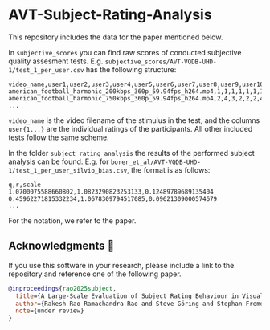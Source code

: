 # AVT-Subject-Rating-Analysis

This repository includes the data for the paper mentioned below.

In `subjective_scores` you can find raw scores of conducted subjective quality assesment tests.
E.g. `subjective_scores/AVT-VQDB-UHD-1/test_1_per_user.csv` has the following structure:

```
video_name,user1,user2,user3,user4,user5,user6,user7,user8,user9,user10,user11,user12,user13,user14,user15,user16,user17,user18,user19,user20,user21,user22,user23,user24,user25,user26,user27,user28,user29
american_football_harmonic_200kbps_360p_59.94fps_h264.mp4,1,1,1,1,1,1,1,1,1,1,1,1,1,1,1,1,1,1,1,1,1,1,1,1,1,1,1,1,1
american_football_harmonic_750kbps_360p_59.94fps_h264.mp4,2,4,3,2,2,2,4,2,2,2,2,2,2,2,2,2,2,2,2,2,2,2,3,1,2,1,2,1,3
...
```
`video_name` is the video filename of the stimulus in the test, and the columns `user{1...}` are the individual ratings of the participants.
All other included tests follow the same scheme.

In the folder `subject_rating_analysis` the results of the performed subject analysis can be found.
E.g. for `borer_et_al/AVT-VQDB-UHD-1/test_1_per_user_silvio_bias.csv`, the format is as follows:

```
q,r,scale
1.0700075588660802,1.0823290823253133,0.12489789689135404
0.45962271815332234,1.0678309794517085,0.09621309000574679
...
```
For the notation, we refer to the paper.


## Acknowledgments :book:
If you use this software in your research, please include a link to the repository and reference one of the following paper.


```bibtex
@inproceedings{rao2025subject,
  title={A Large-Scale Evaluation of Subject Rating Behaviour in Visual Quality Assessment Studies},
  author={Rakesh Rao Ramachandra Rao and Steve Göring and Stephan Fremerey and Dominik Keller and Alexander Raake},
  note={under review}
}
```